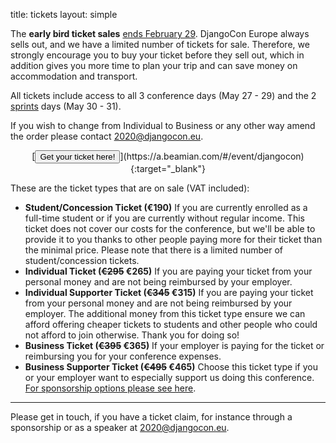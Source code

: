 title: tickets
layout: simple

The **early bird ticket sales** <u>ends February 29</u>. DjangoCon Europe always sells out, and we have a limited number of tickets for sale. Therefore, we strongly encourage you to buy your ticket before they sell out, which in addition gives you more time to plan your trip and can save money on accommodation and transport.

All tickets include access to all 3 conference days (May 27 - 29) and the 2 [sprints](#) days (May 30 - 31). 

If you wish to change from Individual to Business or any other way amend the order please contact [2020@djangocon.eu](mailto:2020@djangocon.eu).

<center>[<button class="btn">Get your ticket here!</button>](https://a.beamian.com/#/event/djangocon){:target="_blank"}</center>

These are the ticket types that are on sale (VAT included):

* <strong>Student/Concession Ticket (€190)</strong>
If you are currently enrolled as a full-time student or if you are currently without regular income. This ticket does not cover our costs for the conference, but we'll be able to provide it to you thanks to other people paying more for their ticket than the minimal price. Please note that there is a limited number of student/concession tickets.
* <strong>Individual Ticket (<del>€295</del> €265)</strong>
If you are paying your ticket from your personal money and are not being reimbursed by your employer.
* <strong>Individual Supporter Ticket (<del>€345</del> €315)</strong>
If you are paying your ticket from your personal money and are not being reimbursed by your employer. The additional money from this ticket type ensure we can afford offering cheaper tickets to students and other people who could not afford to join otherwise. Thank you for doing so!
* <strong>Business Ticket (<del>€395</del> €365)</strong>
If your employer is paying for the ticket or reimbursing you for your conference expenses.
* <strong>Business Supporter Ticket (<del>€495</del> €465)</strong>
Choose this ticket type if you or your employer want to especially support us doing this conference.
[For sponsorship options please see here](#).

---

Please get in touch, if you have a ticket claim, for instance through a sponsorship or as a speaker at [2020@djangocon.eu](mailto:2019@djangocon.eu).

<!--Our ticket sales are proudly powered by [pretix](https://pretix.eu/about/en/){:target="_blank"}.-->
